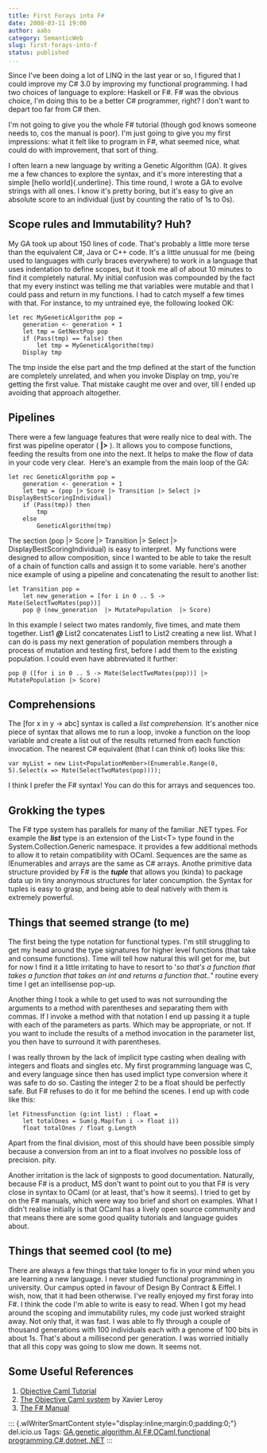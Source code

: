 ```yaml
---
title: First Forays into F#
date: 2008-03-11 19:00
author: aabs
category: SemanticWeb
slug: first-forays-into-f
status: published
...
```


Since I've been doing a lot of LINQ in the last year or so, I figured that I could improve my C\# 3.0 by improving my functional programming. I had two choices of language to explore: Haskell or F\#. F\# was the obvious choice, I'm doing this to be a better C\# programmer, right? I don't want to depart too far from C\# then.

I'm not going to give you the whole F\# tutorial (though god knows someone needs to, cos the manual is poor). I'm just going to give you my first impressions: what it felt like to program in F\#, what seemed nice, what could do with improvement, that sort of thing.

I often learn a new language by writing a Genetic Algorithm (GA). It gives me a few chances to explore the syntax, and it's more interesting that a simple [hello world]{.underline}. This time round, I wrote a GA to evolve strings with all ones. I know it's pretty boring, but it's easy to give an absolute score to an individual (just by counting the ratio of 1s to 0s).

Scope rules and Immutability? Huh?
----------------------------------

My GA took up about 150 lines of code. That's probably a little more terse than the equivalent C\#, Java or C++ code. It's a little unusual for me (being used to languages with curly braces everywhere) to work in a language that uses indentation to define scopes, but it took me all of about 10 minutes to find it completely natural. My initial confusion was compounded by the fact that my every instinct was telling me that variables were mutable and that I could pass and return in my functions. I had to catch myself a few times with that. For instance, to my untrained eye, the following looked OK:

    let rec MyGeneticAlgorithm pop =
        generation <- generation + 1
        let tmp = GetNextPop pop
        if (Pass(tmp) == false) then
            let tmp = MyGeneticAlgorithm(tmp)
        Display tmp

[](http://11011.net/software/vspaste)

The tmp inside the else part and the tmp defined at the start of the function are completely unrelated, and when you invoke Display on tmp, you're getting the first value. That mistake caught me over and over, till I ended up avoiding that approach altogether.

Pipelines
---------

There were a few language features that were really nice to deal with. The first was pipeline operator ( **\|\>** ). It allows you to compose functions, feeding the results from one into the next. It helps to make the flow of data in your code very clear.  Here's an example from the main loop of the GA:

    let rec GeneticAlgorithm pop =
        generation <- generation + 1
        let tmp = (pop |> Score |> Transition |> Select |> DisplayBestScoringIndividual)
        if (Pass(tmp)) then
            tmp
        else
            GeneticAlgorithm(tmp)

[](http://11011.net/software/vspaste)

The section (pop \|\> Score \|\> Transition \|\> Select \|\> DisplayBestScoringIndividual) is easy to interpret.  My functions were designed to allow composition, since I wanted to be able to take the result of a chain of function calls and assign it to some variable. here's another nice example of using a pipeline and concatenating the result to another list:

    let Transition pop =
        let new_generation = [for i in 0 .. 5 -> Mate(SelectTwoMates(pop))]
        pop @ (new_generation  |> MutatePopulation  |> Score)
        

[](http://11011.net/software/vspaste)

In this example I select two mates randomly, five times, and mate them together. List1 ***@*** List2 concatenates List1 to List2 creating a new list. What I can do is pass my next generation of population members through a process of mutation and testing first, before I add them to the existing population. I could even have abbreviated it further:

    pop @ ([for i in 0 .. 5 -> Mate(SelectTwoMates(pop))] |> MutatePopulation |> Score) 

Comprehensions
--------------

The \[for x in y -\> abc\] syntax is called a *list comprehension.* It's another nice piece of syntax that allows me to run a loop, invoke a function on the loop variable and create a list out of the results returned from each function invocation. The nearest C\# equivalent (that I can think of) looks like this:

    var myList = new List<PopulationMember>(Enumerable.Range(0, 5).Select(x => Mate(SelectTwoMates(pop))));

I think I prefer the F\# syntax! You can do this for arrays and sequences too.

Grokking the types
------------------

The F\# type system has parallels for many of the familiar .NET types. For example the ***list*** type is an extension of the List\<T\> type found in the System.Collection.Generic namespace. it provides a few additional methods to allow it to retain compatibility with OCaml. Sequences are the same as IEnumerables and arrays are the same as C\# arrays. Anothe primitive data structure provided by F\# is the ***tuple*** that allows you (kinda) to package data up in tiny anonymous structures for later concumption. the Syntax for tuples is easy to grasp, and being able to deal natively with them is extremely powerful.

Things that seemed strange (to me)
----------------------------------

The first being the type notation for functional types. I'm still struggling to get my head around the type signatures for higher level functions (that take and consume functions). Time will tell how natural this will get for me, but for now I find it a little irritating to have to resort to '*so that's a function that takes a function that takes an int and returns a function that.."* routine every time I get an intellisense pop-up.

Another thing I took a while to get used to was not surrounding the arguments to a method with parentheses and separating them with commas. If I invoke a method with that notation I end up passing it a tuple with each of the parameters as parts. Which may be appropriate, or not. If you want to include the results of a method invocation in the parameter list, you then have to surround it with parentheses.

I was really thrown by the lack of implicit type casting when dealing with integers and floats and singles etc. My first programming language was C, and every language since then has used implict type conversion where it was safe to do so. Casting the integer 2 to be a float should be perfectly safe. But F\# refuses to do it for me behind the scenes. I end up with code like this:

    let FitnessFunction (g:int list) : float =
        let totalOnes = Sum(g.Map(fun i -> float i))
        float totalOnes / float g.Length

Apart from the final division, most of this should have been possible simply because a conversion from an int to a float involves no possible loss of precision. pity.

Another irritation is the lack of signposts to good documentation. Naturally, because F\# is a product, MS don't want to point out to you that F\# is very close in syntax to OCaml (or at least, that's how it seems). I tried to get by on the F\# manuals, which were way too brief and short on examples. What I didn't realise initially is that OCaml has a lively open source community and that means there are some good quality tutorials and language guides about.

Things that seemed cool (to me)
-------------------------------

There are always a few things that take longer to fix in your mind when you are learning a new language. I never studied functional programming in university. Our campus opted in favour of Design By Contract & Eiffel. I wish, now, that it had been otherwise. I've really enjoyed my first foray into F\#. I think the code I'm able to write is easy to read. When I got my head around the scoping and immutability rules, my code just worked straight away. Not only that, it was fast. I was able to fly through a couple of thousand generations with 100 individuals each with a genome of 100 bits in about 1s. That's about a millisecond per generation. I was worried initially that all this copy was going to slow me down. It seems not.

Some Useful References
----------------------

1.  [Objective Caml Tutorial](http://www.ocaml-tutorial.org/)
2.  [The Objective Caml system](http://caml.inria.fr/pub/docs/manual-ocaml/index.html) by Xavier Leroy
3.  [The F\# Manual](\Program%20Files\FSharp-1.9.3.14\manual\library.html)

::: {.wlWriterSmartContent style="display:inline;margin:0;padding:0;"}
del.icio.us Tags: [GA](http://del.icio.us/popular/GA),[genetic algorithm](http://del.icio.us/popular/genetic%20algorithm),[AI](http://del.icio.us/popular/AI),[F\#](http://del.icio.us/popular/F#),[OCaml](http://del.icio.us/popular/OCaml),[functional programming](http://del.icio.us/popular/functional%20programming),[C\#](http://del.icio.us/popular/C#),[dotnet](http://del.icio.us/popular/dotnet),[.NET](http://del.icio.us/popular/.NET)
:::
